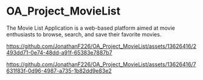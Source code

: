 # OA_Project_MovieList
The Movie List Application is a web-based platform aimed at movie enthusiasts to browse, search, and save their favorite movies.



https://github.com/JonathanF226/OA_Project_MovieList/assets/13626416/2493dd71-0e74-48dd-a91f-65383e7887b7



https://github.com/JonathanF226/OA_Project_MovieList/assets/13626416/7631f83f-0d96-4987-a735-1b82dd9e83e2

